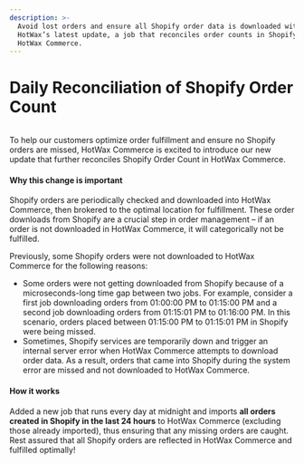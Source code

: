 ```yaml
---
description: >-
  Avoid lost orders and ensure all Shopify order data is downloaded with
  HotWax’s latest update, a job that reconciles order counts in Shopify and
  HotWax Commerce.
---
```


# Daily Reconciliation of Shopify Order Count

<figure><img src="https://www.hotwax.co/hubfs/Product%20Updates%20and%20Release%20Notes/2022/April%20and%20May%202022/Product%20Updates/Featured%20image/Daily%20Reconciliation%20of%20Shopify%20Order%20Count.png" alt=""><figcaption></figcaption></figure>

&#x20;

To help our customers optimize order fulfillment and ensure no Shopify orders are missed, HotWax Commerce is excited to introduce our new update that further reconciles Shopify Order Count in HotWax Commerce.&#x20;

#### Why this change is important

Shopify orders are periodically checked and downloaded into HotWax Commerce, then brokered to the optimal location for fulfillment. These order downloads from Shopify are a crucial step in order management – if an order is not downloaded in HotWax Commerce, it will categorically not be fulfilled.&#x20;

Previously, some Shopify orders were not downloaded to HotWax Commerce for the following reasons:

* Some orders were not getting downloaded from Shopify because of a microseconds-long time gap between two jobs. For example, consider a first job downloading orders from 01:00:00 PM to 01:15:00 PM and a second job downloading orders from 01:15:01 PM to 01:16:00 PM. In this scenario, orders placed between  01:15:00 PM to 01:15:01 PM in Shopify were being missed.
* Sometimes, Shopify services are temporarily down and trigger an internal server error when HotWax Commerce attempts to download order data. As a result, orders that came into Shopify during the system error are missed and not downloaded to HotWax Commerce.&#x20;

#### How it works

Added a new job that runs every day at midnight and imports **all orders** **created in Shopify in the last 24 hours** to HotWax Commerce (excluding those already imported), thus ensuring that any missing orders are caught. Rest assured that all Shopify orders are reflected in HotWax Commerce and fulfilled optimally!
